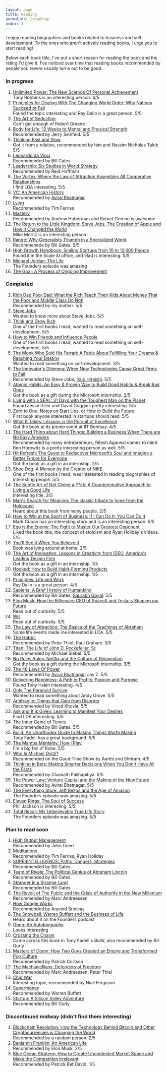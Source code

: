 ```yaml
---
layout: page
title: Reading
permalink: /reading/
order: 3
---
```

I enjoy reading biographies and books related to business and self-development. To the ones who aren't actively reading books, I urge you to start reading!

Below each book title, I've put a short reason for reading the book and the rating I'd give it. I've noticed over time that reading books recommended by people you revere usually turns out to be good.

### In progress

1. [Unlimited Power: The New Science Of Personal Achievement](https://www.amazon.in/Unlimited-Power-Science-Personal-Achievement/dp/0684845776)  
Tony Robbins is an interesting person. 4/5
2. [Principles for Dealing With The Changing World Order: Why Nations Succeed or Fail](https://www.amazon.in/gp/product/1471196690/)  
Found the topic interesting and Ray Dalio is a great person. 5/5
3. [The Art of Seduction](https://www.amazon.com/gp/product/0142001198/)  
Can't get enough of Robert Greene
4. [Body for Life: 12 Weeks to Mental and Physical Strength](https://www.amazon.com/Body-Life-Mental-Physical-Strength/dp/0060193395/)  
Recommended by Jerry Seinfeld. 5/5
5. [Thinking Fast and Slow](https://www.amazon.com/Thinking-Fast-and-Slow-audiobook/dp/B005Z9GAJG/)  
Got it from a relative, recommended by him and Nassim Nicholas Taleb. 5/5
6. [Leonardo da Vinci](https://www.amazon.com/Leonardo-Vinci-Walter-Isaacson/dp/1501139169/)  
Recommended by Bill Gates
7. [Leadership: Six Studies in World Strategy](https://www.amazon.com/Leadership-Six-Studies-World-Strategy/dp/B09FC1G48D/)  
Recommended by Reid Hoffman
8. [The Vortex: Where the Law of Attraction Assembles All Cooperative Relationships](https://www.amazon.com/Vortex-Attraction-Assembles-Cooperative-Relationships/dp/1401958788/)  
I find LOA interesting. 5/5
9. [VC: An American History](https://www.amazon.com/VC-American-History-Tom-Nicholas/dp/0674248260/)  
Recommended by [Aviral Bhatnagar](https://twitter.com/aviralbhat/status/1414621448568639491?s=20&t=7mIptxcPt9mtis6LsJe7Yg)
10. [Lying](https://www.amazon.com/Lying-Sam-Harris/dp/1940051002/)  
Recommended by Tim Ferriss
11. [Mastery](https://www.amazon.com/Mastery-Robert-Greene/dp/014312417X/)  
Recommended by Andrew Huberman and Robert Greene is awesome
12. [The Return to the Little Kingdom: Steve Jobs, The Creation of Apple and How it Changed the World](https://www.amazon.com/Return-Little-Kingdom-Creation-Changed/dp/B004CWGZXI/)  
Mike Moritz is an interesting person
13. [Range: Why Generalists Triumph in a Specialized World](https://www.amazon.com/Range-David-Epstein-audiobook/dp/B07N6MPWLS)  
Recommenede by Bill Gates. 5/5
14. [High Growth Handbook: Scaling Startups from 10 to 10,000 People](https://www.amazon.com/gp/product/1732265100/)  
Found it in the Scale AI office, and Elad is interesting. 5/5
15. [Michael Jordan: The Life](https://www.amazon.com/Michael-Jordan-Roland-Lazenby-audiobook/dp/B00JFEX93C/)  
The Founders episode was amazing
16. [The Goal: A Process of Ongoing Improvement](https://www.amazon.com/Goal-Process-Ongoing-Improvement/dp/0884271781)

### Completed

1. [Rich Dad Poor Dad: What the Rich Teach Their Kids About Money That the Poor and Middle Class Do Not!](https://www.amazon.in/Rich-Dad-Poor-Middle-Updates/dp/1612680194)  
Recommended by my mother. 5/5
2. [Steve Jobs](https://www.amazon.in/Steve-Jobs-Walter-Isaacson/dp/1451648537)  
Wanted to know more about Steve Jobs. 5/5
3. [Think and Grow Rich](https://www.amazon.in/Think-Grow-Rich-Landmark-Bestseller/dp/1585424331)  
One of the first books I read, wanted to read something on self-development. 5/5
4. [How to Win Friends and Influence People](https://www.amazon.in/How-Win-Friends-Influence-People/dp/0091906350)  
One of the first books I read, wanted to read something on self-development. 5/5
5. [The Monk Who Sold His Ferrari: A Fable About Fulfilling Your Dreams & Reaching Your Destiny](https://www.amazon.in/Monk-Who-Sold-His-Ferrari/dp/817992162X)  
Wanted to read something on self-development. 3/5
6. [The Innovator's Dilemma: When New Technologies Cause Great Firms to Fail](https://www.amazon.in/Innovators-Dilemma-Technologies-Management-Innovation/dp/142219602X)  
Recommended by Steve Jobs, [Ikuo Hiraishi](https://www.linkedin.com/in/ikuohiraishi/?originalSubdomain=jp). 5/5
7. [Atomic Habits: An Easy & Proven Way to Build Good Habits & Break Bad Ones](https://www.amazon.in/Atomic-Habits-James-Clear/dp/1847941834)  
Got the book as a gift during the Microsoft internship. 2/5
8. [Living with a SEAL: 31 Days with the Toughest Man on the Planet](https://www.amazon.in/Living-SEAL-Days-Toughest-Planet/dp/1455534676)  
Found Jesse Itzler and David Goggins pretty interesting. 5/5
9. [Zero to One: Notes on Start Ups, or How to Build the Future](https://www.amazon.in/Zero-One-Start-Build-Future/dp/0753555190)  
First book anyone interested in startups should read. 5/5
10. [What It Takes: Lessons in the Pursuit of Excellence](https://www.amazon.in/What-Takes-Lessons-Pursuit-Excellence/dp/1501158147)  
Got the book at its promo event at IIT Bombay. 4/5
11. [The Hard Thing about Hard Things: Building a Business When There are No Easy Answers](https://www.amazon.in/Hard-Thing-about-Building-Business/dp/0062273205)  
Recommended by many entrepreneurs, Ritesh Agarwal comes to mind. Ben Horowitz is a pretty interesting person as well. 5/5
12. [Hit Refresh: The Quest to Rediscover Microsoft’s Soul and Imagine a Better Future for Everyone](https://www.amazon.in/Hit-Refresh-Rediscover-Microsofts-Everyone/dp/000824765X)  
Got the book as a gift in an internship. 2/5
13. [Shoe Dog: A Memoir by the Creator of NIKE](https://www.amazon.in/Shoe-Dog-Phil-Knight/dp/1471146715)  
One of the first books I read, was interested in reading biographies of interesting people. 5/5
14. [The Subtle Art of Not Giving a F*ck: A Counterintuitive Approach to Living a Good Life](https://www.amazon.in/Subtle-Art-Not-Giving-Counterintuitive/dp/0062457713)  
Interesting title. 3/5
15. [Man's Search For Meaning: The classic tribute to hope from the Holocaust](https://www.amazon.in/Mans-Search-Meaning-Viktor-Frankl/dp/1846041244)  
Heard about this book from many people. 2/5
16. [How to Win at the Sport of Business: If I Can Do It, You Can Do It](https://www.amazon.in/How-Win-Sport-Business-Can/dp/1626810915)  
Mark Cuban has an interesting story and is an interesting person. 5/5
17. [Ego is the Enemy: The Fight to Master Our Greatest Opponent](https://www.amazon.in/Ego-Enemy-Ryan-Holiday/dp/1781257019)  
Liked the book title, the concept of stoicism and Ryan Holiday's videos. 5/5
18. [You'll See It When You Believe It](https://www.amazon.in/Youll-See-When-You-Believe/dp/0099474298)  
Book was lying around at home. 2/5
19. [The Art of Innovation: Lessons in Creativity from IDEO, America's Leading Design Firm](https://www.amazon.in/Art-Innovation-Lessons-Creativity-Americas/dp/0385499841)  
Got the book as a gift in an internship. 1/5
20. [Hooked: How to Build Habit-Forming Products](https://www.amazon.in/Hooked-How-Build-Habit-Forming-Products-ebook/dp/B00NW01MKM)  
Got the book as a gift in an internship. 1/5
21. [Principles: Life and Work](https://www.amazon.in/Principles-Life-Work-Ray-Dalio/dp/1501124021)  
Ray Dalio is a great person. 4/5
22. [Sapiens: A Brief History of Humankind](https://www.amazon.in/Sapiens-Humankind-Yuval-Noah-Harari/dp/0099590085/)  
Recommended by Bill Gates, [Saurabh Goyal](https://www.linkedin.com/in/saurabh-goyal-b6930a59/). 5/5
23. [Elon Musk: How the Billionaire CEO of SpaceX and Tesla is Shaping our Future](https://www.amazon.in/Elon-Musk-Billionaire-SpaceX-Shaping/dp/0753555646/)  
Read out of curiosity. 5/5
24. [Will](https://www.amazon.in/Will-EXPORT-Smith/dp/1529124166/)  
Read out of curiosity. 5/5
25. [The Law of Attraction: The Basics of the Teachings of Abraham](https://www.amazon.in/Law-Attraction-Basics-Teachings-Abraham%C2%AE/dp/1401912273/)  
Some life events made me interested in LOA. 5/5
26. [The Hobbit](https://www.amazon.in/Hobbit-Film-tie-J-R-R-Tolkien/dp/0008118043/)  
Recommended by Peter Thiel, Paul Graham. 3/5
27. [Titan: The Life of John D. Rockefeller, Sr.](https://www.amazon.in/Titan-Life-John-Rockefeller-Sr/dp/1400077303/)  
Recommended by Michael Siebel. 5/5
28. [No Rules Rules: Netflix and the Culture of Reinvention](https://www.amazon.in/No-Rules-Netflix-Culture-Reinvention/dp/1984877860)  
Got the book as a gift during the Microsoft internship. 3/5
29. [The 48 Laws Of Power](https://www.amazon.in/Laws-Power-Robert-Greene-Collection/dp/1861972784/)  
Recommended by [Aviral Bhatnagar](https://twitter.com/aviralbhat/status/1414621448568639491?s=20&t=7mIptxcPt9mtis6LsJe7Yg), Jay Z. 5/5
30. [Delivering Happiness: A Path to Profits, Passion and Purpose](https://www.amazon.in/Delivering-Happiness-Tony-Hsieh/dp/145550890X/)  
Found Tony Hsieh interesting. 4/5
31. [Only The Paranoid Survive](https://www.amazon.in/Only-Paranoid-Survive-Andrew-Grove/dp/1861975139/)  
Wanted to read something about Andy Grove. 5/5
32. [Antifragile: Things that Gain from Disorder](https://www.amazon.in/gp/product/0141038225/)  
Recommended by Vinod Khosla. 5/5
33. [Ask and It is Given: Learning to Manifest Your Desires](https://www.amazon.in/Ask-Given-Learning-Manifest-Desires/dp/1401904599/)  
Find LOA interesting. 5/5
34. [The Inner Game of Tennis](https://www.amazon.com/gp/product/0679778314/)  
Recommended by Bill Gates. 5/5
35. [Build: An Unorthodox Guide to Making Things Worth Making](https://www.amazon.in/gp/product/1787634116/)  
Tony Fadell has a great background. 5/5
36. [The Mamba Mentality: How I Play](https://www.amazon.com/gp/product/0374201234/)  
I'm a big fan of Kobe. 5/5
37. [Who Is Michael Ovitz?](https://www.amazon.com/Who-Michael-Ovitz/dp/1591845548)  
Recommended on the Good Time Show by Aarthi and Shriram. 4/5
38. [Thinking in Bets: Making Smarter Decisions When You Don't Have All the Facts](https://www.amazon.com/gp/product/0735216371/)  
Recommended by Chamath Palihapitiya. 5/5
39. [The Power Law: Venture Capital and the Making of the New Future](https://www.amazon.com/Power-Law-Venture-Capital-Making/dp/052555999X/)  
Recommended by Aviral Bhatnagar. 5/5
40. [The Everything Store: Jeff Bezos and the Age of Amazon](https://www.amazon.com/dp/B00FJFJOLC)  
The Founders episode was amazing. 5/5
41. [Eleven Rings: The Soul of Success](https://www.amazon.com/gp/product/0143125346/)  
Phil Jackson is interesting. 5/5
42. [Total Recall: My Unbelievably True Life Story](https://www.amazon.com/Total-Recall-Unbelievably-True-Story/dp/1451662440)  
The Founders episode was amazing. 5/5


### Plan to read soon

1. [High Output Management](https://www.amazon.in/High-Output-Management-Andrew-Grove/dp/0679762884)  
Recommended by John Doerr
2. [Meditations](https://www.amazon.in/gp/product/8175994754/)  
Recommended by Tim Ferriss, Ryan Holiday
3. [SUPERINTELLIGENCE: Paths, Dangers, Strategies](https://www.amazon.in/Superintelligence-Dangers-Strategies-Nick-Bostrom/dp/0198739834/)  
Recommended by Bill Gates
4. [Team of Rivals: The Political Genius of Abraham Lincoln](https://www.amazon.com/gp/product/0743270754/)  
Recommended by Bill Gates
5. [Stranger in a Strange Land](https://www.amazon.com/gp/product/0441788386/)  
Recommended by Bill Gates
6. [The Revolt of The Public and the Crisis of Authority in the New Millenium](https://www.amazon.com/gp/product/1732265143/)  
Recommended by Marc Andreessen
7. [How Google Works](https://www.amazon.com/gp/product/1455582328/)  
Recommended by Aravind Srinivas
8. [The Snowball: Warren Buffett and the Business of Life](https://www.amazon.com/Snowball-Warren-Buffett-Business-Life/dp/0553384619/)  
Heard about it on the Founders podcast
9. [Open: An Autobiography](https://www.amazon.com/gp/product/0307388409/)  
Looks interesting
10. [Crossing the Chasm](https://www.amazon.com/gp/product/0062292986/)  
Came across this book in Tony Fadell's _Build_, also recommended by Bill Gurly
11. [Masters of Doom: How Two Guys Created an Empire and Transformed Pop Culture](https://www.amazon.com/gp/product/0812972155/)  
Recommended by Patrick Collison
12. [The Machiavellians: Defenders of Freedom](https://www.amazon.com/gp/product/1839013958/)  
Recommended by Marc Andreessen, Peter Thiel
13. [Chip War](https://www.amazon.com/gp/product/1398504106/)  
Interesting topic, recommended by Niall Ferguson
14. [Supermoney](https://www.amazon.com/gp/product/0471786314/)  
Recommended by Warren Buffett
15. [Startup: A Silicon Valley Adventure](https://www.amazon.com/gp/product/B01FGMUNDA/)  
Recommended by Bill Gurly


### Discontinued midway (didn't find them interesting)

1. [Blockchain Revolution: How the Technology Behind Bitcoin and Other Cryptocurrencies is Changing the World](https://www.amazon.in/Blockchain-Revolution-Technology-Cryptocurrencies-Changing/dp/0241237866/)  
Recommended by a random person. 2/5
2. [Benjamin Franklin: An American Life](https://www.amazon.in/Benjamin-Franklin-American-Walter-Isaacson/dp/074325807X)  
Recommended by Elon Musk. 2/5
3. [Blue Ocean Strategy: How to Create Uncontested Market Space and Make the Competition Irrelevant](https://www.amazon.in/gp/product/1625274491/)  
Recommended by Patrick Bet David. 1/5

